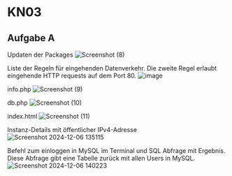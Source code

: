 # KN03

## Aufgabe A

Updaten der Packages
![Screenshot (8)](https://github.com/user-attachments/assets/a6271c16-a678-41bc-9326-539f1e8c86cb)

Liste der Regeln für eingehenden Datenverkehr. Die zweite Regel erlaubt eingehende HTTP requests auf dem Port 80.
![image](https://github.com/user-attachments/assets/bf1a1f91-42c0-4fb5-bf9a-1a977cfd94ae)

info.php
![Screenshot (9)](https://github.com/user-attachments/assets/3ba77791-dc1e-4f99-bc39-77be3fb5f06c)

db.php
![Screenshot (10)](https://github.com/user-attachments/assets/3fa3cea4-4945-45be-97de-d79e158a44a9)

index.html
![Screenshot (11)](https://github.com/user-attachments/assets/5c7849d0-ef51-4fd3-994a-af9c563c8379)

Instanz-Details mit öffentlicher IPv4-Adresse
![Screenshot 2024-12-06 135115](https://github.com/user-attachments/assets/4204d98b-d407-4416-b776-db942b6e7664)

Befehl zum einloggen in MySQL im Terminal und SQL Abfrage mit Ergebnis. Diese Abfrage gibt eine Tabelle zurück mit allen Users in MySQL.
![Screenshot 2024-12-06 140223](https://github.com/user-attachments/assets/a1fbdf4e-72b0-4234-8e50-d21599959f26)

